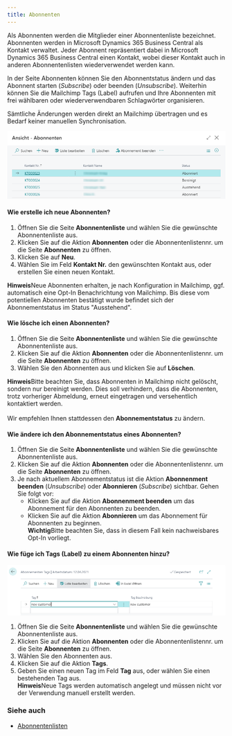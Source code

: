 ```yaml
---
title: Abonnenten
---
```


Als Abonnenten werden die Mitglieder einer Abonnentenliste bezeichnet. Abonnenten werden in Microsoft Dynamics 365 Business Central als Kontakt verwaltet. Jeder Abonnent repräsentiert dabei in Microsoft Dynamics 365 Business Central einen Kontakt, wobei dieser Kontakt auch in anderen Abonnentenlisten wiederverwendet werden kann.

In der Seite Abonnenten können Sie den Abonnentstatus ändern und das Abonnent starten (_Subscribe_) oder beenden (_Unsubscribe_). Weiterhin können Sie die Mailchimp Tags (Label) aufrufen und Ihre Abonnenten mit frei wählbaren oder wiederverwendbaren Schlagwörter organisieren.

Sämtliche Änderungen werden direkt an Mailchimp übertragen und es Bedarf keiner manuellen Synchronisation.

![Abonnenten](/assets/images/365-business-mailchimp-integration/audience-de.png)

#### Wie erstelle ich neue Abonnenten?

1. Öffnen Sie die Seite **Abonnentenliste** und wählen Sie die gewünschte Abonnentenliste aus.
2. Klicken Sie auf die Aktion **Abonnenten** oder die Abonnentenlistennr. um die Seite **Abonnenten** zu öffnen.
3. Klicken Sie auf **Neu**.
4. Wählen Sie im Feld **Kontakt Nr.** den gewünschten Kontakt aus, oder erstellen Sie einen neuen Kontakt.

<div class="alert alert-info">
    <i class="fa-duotone fa-thin fa-lightbulb fa-lg"></i> <strong>Hinweis</strong>Neue Abonnenten erhalten, je nach Konfiguration in Mailchimp, ggf. automatisch eine Opt-In Benachrichtung von Mailchimp. Bis diese vom potentiellen Abonnenten bestätigt wurde befindet sich der Abonnementstatus im Status "Ausstehend".
</div>

#### Wie lösche ich einen Abonnenten?

1. Öffnen Sie die Seite **Abonnentenliste** und wählen Sie die gewünschte Abonnentenliste aus.
2. Klicken Sie auf die Aktion **Abonnenten** oder die Abonnentenlistennr. um die Seite **Abonnenten** zu öffnen.
3. Wählen Sie den Abonnenten aus und klicken Sie auf **Löschen**.

<div class="alert alert-info">
    <i class="fa-duotone fa-thin fa-lightbulb fa-lg"></i> <strong>Hinweis</strong>Bitte beachten Sie, dass Abonnenten in Mailchimp nicht gelöscht, sondern nur bereinigt werden. Dies soll verhindern, dass die Abonnenten, trotz vorheriger Abmeldung, erneut eingetragen und versehentlich kontaktiert werden.<br><br>Wir empfehlen Ihnen stattdessen den <b>Abonnementstatus</b> zu ändern.
</div>

#### Wie ändere ich den Abonnementstatus eines Abonnenten?

1. Öffnen Sie die Seite **Abonnentenliste** und wählen Sie die gewünschte Abonnentenliste aus.
2. Klicken Sie auf die Aktion **Abonnenten** oder die Abonnentenlistennr. um die Seite **Abonnenten** zu öffnen.
3. Je nach aktuellem Abonnementstatus ist die Aktion **Abonnenment beenden** (_Unsubscribe_) oder **Abonnieren** (_Subscribe_) sichtbar. Gehen Sie folgt vor:<br>
    - Klicken Sie auf die Aktion **Abonnenment beenden** um das Abonnement für den Abonnenten zu beenden.<br>
    - Klicken Sie auf die Aktion **Abonnieren** um das Abonnement für Abonnenten zu beginnen.<br>
        <div class="alert alert-notice">
            <i class="fa-light fa-hand-point-up fa-lg"></i> <strong>Wichtig</strong>Bitte beachten Sie, dass in diesem Fall kein nachweisbares Opt-In vorliegt.
        </div>

#### Wie füge ich Tags (Label) zu einem Abonnenten hinzu?

![Abonnenten Tags](/assets/images/365-business-mailchimp-integration/audience-tag-de.png)

1. Öffnen Sie die Seite **Abonnentenliste** und wählen Sie die gewünschte Abonnentenliste aus.
2. Klicken Sie auf die Aktion **Abonnenten** oder die Abonnentenlistennr. um die Seite **Abonnenten** zu öffnen.
3. Wählen Sie den Abonnenten aus.
4. Klicken Sie auf die Aktion **Tags**.
5. Geben Sie einen neuen Tag im Feld **Tag** aus, oder wählen Sie einen bestehenden Tag aus.
    <div class="alert alert-info">
        <i class="fa-duotone fa-thin fa-lightbulb fa-lg"></i> <strong>Hinweis</strong>Neue Tags werden automatisch angelegt und müssen nicht vor der Verwendung manuell erstellt werden.
    </div>

### Siehe auch
 - [Abonnentenlisten](audience-lists.md)